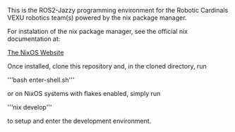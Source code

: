 This is the ROS2-Jazzy programming environment for the Robotic Cardinals VEXU robotics team(s) powered by the nix package manager.

For instalation of the nix package manager, see the official nix documentation at:

[The NixOS Website](https://nixos.org/download/)

Once installed, clone this repository and, in the cloned directory, run

'''bash enter-shell.sh'''

or on NixOS systems with flakes enabled, simply run

'''nix develop'''

to setup and enter the development environment.

